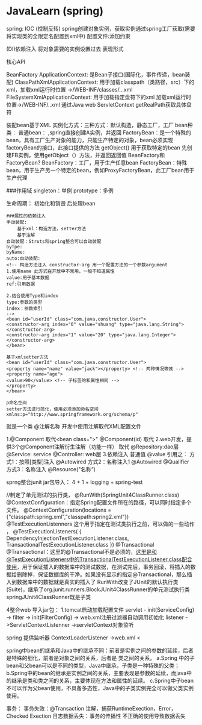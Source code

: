 # JavaLearn (spring)

spring: IOC (控制反转) spring创建对象实例，获取实例通过spring工厂获取(需要将实现类的全限定名配置到xml中)
配置文件:添加约束 <bean>

(DI)依赖注入 将对象需要的实例设置过去 表现形式<property>

核心API

BeanFactory
ApplicationContext: 是Bean子接口(国际化，事件传递，bean装配)
ClassPathXmlApplicationContext: 用于加载classpath（类路径，src）下的xml，加载xml运行时位置
->/WEB-INF/classes/...xml
FileSystemXmlApplicationContext: 用于加载指定盘符下的xml
加载xml运行时位置->/WEB-INF/..xml 通过Java web ServletContext getRealPath获取具体盘符

装配bean基于XML
实例化方式：三种方式：默认构造，静态工厂，工厂
bean种类：
普通bean：<bean id="" class="A"> </bean> ,spring直接创建A实例，并返回
FactoryBean：是一个特殊的bean，具有工厂生产对象的能力，只能生产特定的对象，bean必须实现factoryBean的接口，此接口提供的方法 getObject() 用于获取特定的bean
<bean id="" class="FB"> </bean> 先创建FB实例，使用getObject（）方法，并返回返回值
BeanFactory和FactoryBean?
BeanFactory：工厂，用于生产任意bean
FactoryBean：特殊bean，用于生产另一个特定的bean，例如ProxyFactoryBean，此工厂bean用于生产代理

###作用域
singleton：单例
prototype：多例

生命周期：
    初始化和销毁
    后处理bean
    
    ###属性的依赖注入
    手动装配:
        基于xml：构造方法，setter方法
        基于注解
    自动装配：Struts和spring整合可以自动装配
    byTpe:
    byName:
    auto:自动装配:
    <!-- 构造方法注入 constructor-arg 用一个配置方法的一个参数argument
    1.使用name 此方式在开放中不常用，一般不知道属性
    value:用于基本数据
    ref:引用数据
    
    2.结合使用Type和index
    type:参数的类型
    index：参数索引
    -->
    <bean id="userId" class="com.java.constructor.User">
    <constructor-arg index="0" value="shuang" type="java.lang.String"></constructor-arg>
    <constructor-arg index="1" value="20" type="java.lang.Integer"></constructor-arg>
    </bean>
    
    基于xmlsetter方法
    <bean id="userId" class="com.java.constructor.User">
    <property name="name" value="jack"></property> <!-- 两种情况等效 -->
    <property name="age">
    <value>90</value> <!-- 子标签的和属性相同 -->
    </property>
    </bean>
    
    p命名空间
    setter方法进行简化，使用必须添加命名空间xmlns:p="http://www.springframework.org/schema/p"
    
<!--    注解-->
就是一个类 @注解名称
开发中使用注解取代XML配置文件

1.@Component 取代<bean class=">"
@Component(id) 取代 <bean id="" class="">
2.web开发，提供3个@Component注解衍生注解（功能一样）  取代<bean class="'">
@Repository:dao层
@Service: service
@Controller: web层
3.依赖注入
普通值 @value
引用之：
    方式1：按照[类型]注入
        @Autowired
    方式2：名称注入1
        @Autowired
        @Qualifier
    方式3：名称注入
        @Resource("名称“)


sprng整合junit
jar包导入： 4 + 1 + logging + spring-test

//制定了单元测试的执行类，
@RunWith(SpringUnit4ClassRunner.class)
@ContextConfiguration：指定Spring配置文件所在的路径，可以同时指定多个文件。
@ContextConfiguration(locations = {"classpath:spring.xml","classpath:spring2.xml"})
@TestExecutionListenners 这个用于指定在测试类执行之前，可以做的一些动作 ，
@TestExecutionListeners( { DependencyInjectionTestExecutionListener.class, TransactionalTestExecutionListener.class })
@Transactional
@Transactional：这里的@Transactional不是必须的，这里是和@TestExecutionListeners中的TransactionalTestExecutionListener.class配合使用，用于保证插入的数据库中的测试数据，在测试完后，事务回滚，将插入的数据给删除掉，保证数据库的干净。如果没有显示的指定@Transactional，那么插入到数据库中的数据就是真实的插入了
RunWith改变了JUnit的默认执行类(Suite)，继承了org.junit.runners.BlockJUnit4ClassRunner的单元测试执行类 springJUnit4ClassRunner既是子类

4整合web
导入jar包：
1.tomcat启动加载配置文件
servlet  - init(ServiceConfig) -> <load-on-startup>
filter -> init(FilterConfig) -> web.xml注册过滤器自动调用初始化
listener ->ServletContextListenner ->servletContext对象监听

spring 提供监听器 ContextLoaderListener ->web.xml <listenner>
<listener>
    <
</Listener>

spring中bean的继承和Java中的继承不同：前者是实例之间的参数的延续，后者是特殊的细化，前者是对象之间的关系，后者是 类之间的关系。
a.Spring 中的子bean和父bean可以是不同的类型，Java中继承，子类是一种特殊的父类；
b.Spring中的bean的继承是实例之间的关系，主要表现是参数的延续，而java中的继承是类和类之间的关系，主要体现在方法和属性的延续。
c.Spring中子bean不可以作为父bean使用，不具备多态性，Java中的子类实例完全可以做父类实例使用。

事务：
事务失效：@Transaction 注解，捕获RuntimeExection，Error，Checked Exection
日志数据丢失：事务的传播性 不正确的使用导致数据丢失
